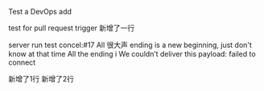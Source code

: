 Test a DevOps add

test for pull request trigger
新增了一行

server run test
concel:#17 All 很大声 ending is a new beginning, just don't know at that time All the ending i
We couldn’t deliver this payload: failed to connect

新增了1行
新增了2行
